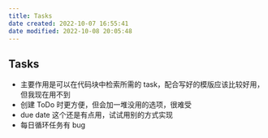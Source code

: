 ```yaml
---
title: Tasks
date created: 2022-10-07 16:55:41
date modified: 2022-10-08 20:05:48
---
```

## Tasks

- 主要作用是可以在代码块中检索所需的 task，配合写好的模版应该比较好用，但我现在用不到
- 创建 ToDo 时更方便，但会加一堆没用的选项，很难受
- due date 这个还是有点用，试试用别的方式实现
- 每日循环任务有 bug
